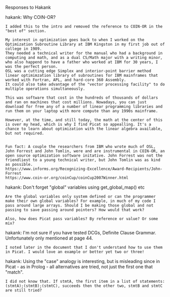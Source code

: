 Responses to Hakank

hakank: Why COIN-OR?

    I added this to the intro and removed the reference to COIN-OR in the "best of" section.

    My interest in optimization goes back to when I worked on the Optimization Subroutine Library at IBM Kingston in my first job out of college in 1989.
    They needed a technical writer for the manual who had a background in computing and math, and as a dual CS/Math major with a writing minor, who also happend to have a father who worked at IBM for 30 years, I was the perfect person.
    OSL was a cutting edge Simplex and interior-point barrier method linear optimimzation library of subroutines for IBM mainframes that worked with Fortran, APL, and hard-core 360 Assembly. 
    It could also take advantage of the "vector processing facility" to do multiple operations simultaneously. 

    This was software that cost in the hundreds of thousands of dollars and ran on machines that cost millions. Nowadays, you can just download for free any of a number of linear programming libraries and run them on your laptop with more compute than any 1990s mainframe.

    However, at the time, and still today, the math at the center of this is over my head, which is why I find Picat so appealling. It's a chance to learn about optimization with the linear algebra available, but not required.


    Fun fact: A couple the researchers from IBM who wrote much of OSL, John Forrest and John Tomlin, were and are instrumental in COIN-OR, an open source optimization software initative. John Forrest was not the friendliest to a young technical writer, but John Tomlin was as kind as possible.
    https://www.informs.org/Recognizing-Excellence/Award-Recipients/John-Forrest 
    https://www.coin-or.org/coinCup/coinCup2007Winner.html

hakank: Don't forget "global" variables using get_global_map() etc

    Are the global variables only system defined or can the programmer make their own global variables? For example, in much of my code I pass around large arrays. Should I be making those global and not passing to save passing around pointers? How would that work?

    Also, how does Picat pass variables? By reference or value? Or some mix?

hakank: I'm not sure if you have tested DCGs, Definite Clause Grammar. Unfortunately only mentioned at page 44.

    I noted later in the document that I don't understand how to use them in Picat. I would love an example or better yet two or three!

hakank: Using the "case" analogy is interesting, but is misleading since in Picat - as in Prolog - all alternatives are tried, not just the first one that "match".

    I did not know that. If stmtA, the first item in a list of statements: (stmtA);(stmtB);(stmtC), succeeds then the other two, stmtB and stmtC are still tried?

    